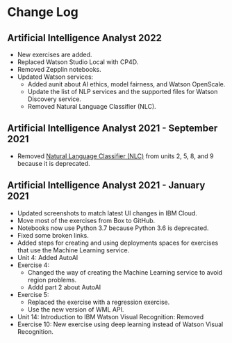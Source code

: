 # Change Log
## Artificial Intelligence Analyst 2022
* New exercises are added.
* Replaced Watson Studio Local with CP4D.
* Removed Zepplin notebooks.
* Updated Watson services:
  * Added aunit about AI ethics, model fairness, and Watson OpenScale.
  * Update the list of NLP services and the supported files for Watson Discovery service.
  * Removed Natural Language Classifier (NLC).
## Artificial Intelligence Analyst 2021 - September 2021
* Removed [Natural Language Classifier (NLC)](https://cloud.ibm.com/docs/natural-language-classifier) from units 2, 5, 8, and 9 because it is deprecated.
## Artificial Intelligence Analyst 2021 - January 2021
* Updated screenshots to match latest UI changes in IBM Cloud.
* Move most of the exercises from Box to GitHub.
* Notebooks now use Python 3.7 because Python 3.6 is deprecated.
* Fixed some broken links.
* Added steps for creating and using deployments spaces for exercises that use the Machine Learning service.
* Unit 4: Added AutoAI
* Exercise 4:
  * Changed the way of creating the Machine Learning service to avoid region problems.
  * Addd part 2 about AutoAI
* Exercise 5:
  * Replaced the exercise with a regression exercise.
  * Use the new version of WML API.
* Unit 14: Introduction to IBM Watson Visual Recognition: Removed
* Exercise 10: New exercise using deep learning instead of Watson Visual Recognition.

